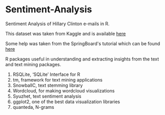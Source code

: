 # Sentiment-Analysis

Sentiment Analysis of Hillary Clinton e-mails in R. 


This dataset was taken from Kaggle and is available [here](https://www.kaggle.com/kaggle/hillary-clinton-emails)


Some help was taken from the SpringBoard's tutorial which can be found [here](https://www.springboard.com/blog/text-mining-in-r/)



R packages useful in understanding and extracting insights from the text and text mining packages.


1. RSQLite, ‘SQLite’ Interface for R
2. tm, framework for text mining applications
3. SnowballC, text stemming library
4. Wordcloud, for making wordcloud visualizations
5. Syuzhet, text sentiment analysis
6. ggplot2, one of the best data visualization libraries
7. quanteda, N-grams
